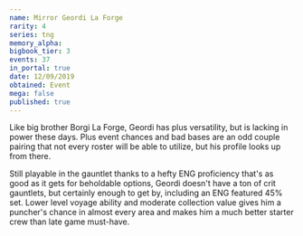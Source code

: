 ```yaml
---
name: Mirror Geordi La Forge
rarity: 4
series: tng
memory_alpha:
bigbook_tier: 3
events: 37
in_portal: true
date: 12/09/2019
obtained: Event
mega: false
published: true
---
```


Like big brother Borgi La Forge, Geordi has plus versatility, but is lacking in power these days. Plus event chances and bad bases are an odd couple pairing that not every roster will be able to utilize, but his profile looks up from there.

Still playable in the gauntlet thanks to a hefty ENG proficiency that's as good as it gets for beholdable options, Geordi doesn't have a ton of crit gauntlets, but certainly enough to get by, including an ENG featured 45% set. Lower level voyage ability and moderate collection value gives him a puncher's chance in almost every area and makes him a much better starter crew than late game must-have.
